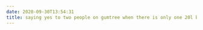 ```yaml
---
date: 2020-09-30T13:54:31
title: saying yes to two people on gumtree when there is only one 20l bag of cat litter to pick up, that's how i get my adrenaline. that's how i feel something
---
```

